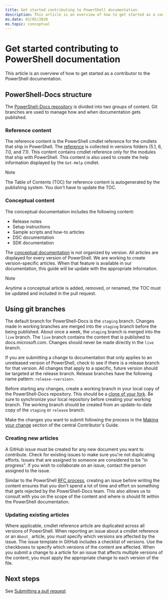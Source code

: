 ```yaml
---
title: Get started contributing to PowerShell documentation
description: This article is an overview of how to get started as a contributor to the PowerShell documentation.
ms.date: 03/05/2020
ms.topic: conceptual
---
```

# Get started contributing to PowerShell documentation

This article is an overview of how to get started as a contributor to the PowerShell documentation.

## PowerShell-Docs structure

The [PowerShell-Docs repository][psdocs] is divided into two groups of content. Git branches are
used to manage how and when documentation gets published.

### Reference content

The reference content is the PowerShell cmdlet reference for the cmdlets that ship in PowerShell.
The [reference][ref] is collected in versions folders (5.1, 6, 7.0, and 7.1). This content contains
cmdlet reference only for the modules that ship with PowerShell. This content is also used to create
the help information displayed by the `Get-Help` cmdlet.

> [!NOTE]
> The Table of Contents (TOC) for reference content is autogenerated by the publishing system. You
> don't have to update the TOC.

### Conceptual content

The conceptual documentation includes the following content:

- Release notes
- Setup instructions
- Sample scripts and how-to articles
- DSC documentation
- SDK documentation

The [conceptual documentation][conceptual] is not organized by version. All articles are displayed
for every version of PowerShell. We are working to create version-specific articles. When that
feature is available in our documentation, this guide will be update with the appropriate
information.

> [!NOTE]
> Anytime a conceptual article is added, removed, or renamed, the TOC must be updated and included
> in the pull request.

## Using git branches

The default branch for PowerShell-Docs is the `staging` branch. Changes made in working branches are
merged into the `staging` branch before the being published. About once a week, the `staging` branch
is merged into the `live` branch. The `live` branch contains the content that is published to
docs.microsoft.com. Changes should never be made directly in the `live` branch.

If you are submitting a change to documentation that only applies to an unreleased version of
PowerShell, check to see if there is a release branch for that version. All changes that apply to
a specific, future version should be targeted at the release branch. Release branches have the
following name pattern: `release-<version>`.

Before starting any changes, create a working branch in your local copy of the PowerShell-Docs
repository. This should be a [clone of your fork][fork]. Be sure to synchronize your local
repository before creating your working branch. The working branch should be created from an
update-to-date copy of the `staging` or `release` branch.

Make the changes you want to submit following the process in the
[Making your change][making-changes] section of the central Contributor's Guide.

### Creating new articles

A GitHub issue must be created for any new document you want to contribute. Check for existing
issues to make sure you're not duplicating efforts. Issues that are assigned to someone are
considered to be "in progress". If you wish to collaborate on an issue, contact the person assigned
to the issue.

Similar to the PowerShell [RFC process][rfc], creating an issue before writing the content ensures
that you don't spend a lot of time and effort on something that gets rejected by the PowerShell-Docs
team. This also allows us to consult with you on the scope of the content and where is should fit
within the PowerShell documentation.

### Updating existing articles

Where applicable, cmdlet reference article are duplicated across all versions of PowerShell. When
reporting an issue about a cmdlet reference or an `About_` article, you must specify which versions
are affected by the issue. The issue template in GitHub includes a checklist of versions. Use the
checkboxes to specify which versions of the content are affected. When you submit a change to a
article for an issue that affects multiple versions of the content, you must apply the appropriate
change to each version of the file.

## Next steps

See [Submitting a pull request](pull-requests.md)

<!--link refs-->
[conceptual]: https://github.com/MicrosoftDocs/PowerShell-Docs/tree/staging/reference/docs-conceptual
[fork]: /contribute/get-started-setup-local#fork-the-repository
[making-changes]: /contribute/how-to-write-workflows-major#making-your-changes
[psdocs]: https://github.com/MicrosoftDocs/PowerShell-Docs
[ref]: https://github.com/MicrosoftDocs/PowerShell-Docs/tree/staging/reference
[rfc]: https://github.com/PowerShell/powershell-rfc/blob/master/RFC0000-RFC-Process.md